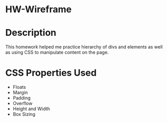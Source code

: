 # HW-Wireframe

# Description
This homework helped me practice hierarchy of divs and elements as well as using CSS to manipulate content on the page. 

# CSS Properties Used
* Floats
* Margin
* Padding
* Overflow
* Height and Width
* Box Sizing
